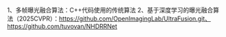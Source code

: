 1、多帧曝光融合算法：C++代码使用的传统算法
2、基于深度学习的曝光融合算法（2025CVPR）：https://github.com/OpenImagingLab/UltraFusion.git、 https://github.com/tuvovan/NHDRRNet
